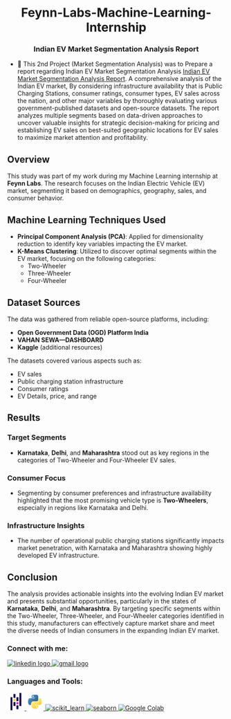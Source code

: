 <h1 align="center">Feynn-Labs-Machine-Learning-Internship</h1>

<h3 align="center">Indian EV Market Segmentation Analysis Report</h3>

- 🔭 This 2nd Project (Market Segmentation Analysis) was to Prepare a report regarding Indian EV Market Segmentation Analysis [Indian EV Market Segmentation Analysis Report](https://github.com/nithinrk11/Feynn-Labs-Machine-Learning-Internship/blob/main/Project%202B/K_NITHINRAM___Indian_EV_Market_Segmentation_Analysis_Report.pdf). A comprehensive analysis of the Indian EV market, By considering infrastructure availability that is Public Charging Stations, consumer ratings, consumer types, EV sales across the nation, and other major variables by thoroughly evaluating various government-published datasets and open-source datasets. The report analyzes multiple segments based on data-driven approaches to uncover valuable insights for strategic decision-making for pricing and establishing EV sales on best-suited geographic locations for EV sales to maximize market attention and profitability.


## Overview
This study was part of my work during my Machine Learning internship at **Feynn Labs**. The research focuses on the Indian Electric Vehicle (EV) market, segmenting it based on demographics, geography, sales, and consumer behavior.

## Machine Learning Techniques Used
- **Principal Component Analysis (PCA)**: Applied for dimensionality reduction to identify key variables impacting the EV market.
- **K-Means Clustering**: Utilized to discover optimal segments within the EV market, focusing on the following categories:
  - Two-Wheeler
  - Three-Wheeler
  - Four-Wheeler

## Dataset Sources
The data was gathered from reliable open-source platforms, including:
- **Open Government Data (OGD) Platform India**
- **VAHAN SEWA—DASHBOARD**
- **Kaggle** (additional resources)

The datasets covered various aspects such as:
- EV sales
- Public charging station infrastructure
- Consumer ratings
- EV Details, price, and range

## Results
### Target Segments
- **Karnataka**, **Delhi**, and **Maharashtra** stood out as key regions in the categories of Two-Wheeler and Four-Wheeler EV sales.

### Consumer Focus
- Segmenting by consumer preferences and infrastructure availability highlighted that the most promising vehicle type is **Two-Wheelers**, especially in regions like Karnataka and Delhi.

### Infrastructure Insights
- The number of operational public charging stations significantly impacts market penetration, with Karnataka and Maharashtra showing highly developed EV infrastructure.

## Conclusion
The analysis provides actionable insights into the evolving Indian EV market and presents substantial opportunities, particularly in the states of **Karnataka**, **Delhi**, and **Maharashtra**. By targeting specific segments within the Two-Wheeler, Three-Wheeler, and Four-Wheeler categories identified in this study, manufacturers can effectively capture market share and meet the diverse needs of Indian consumers in the expanding Indian EV market.


<h3 align="left">Connect with me:</h3>
<div align="left">
  <a href="https://www.linkedin.com/in/k-nithinram-376b20231/" target="_blank">
    <img src="https://raw.githubusercontent.com/maurodesouza/profile-readme-generator/master/src/assets/icons/social/linkedin/default.svg" width="52" height="40" alt="linkedin logo"  />
  </a>
  <a href="mailto:nithinrk11@gmail.com" target="_blank">
    <img src="https://raw.githubusercontent.com/maurodesouza/profile-readme-generator/master/src/assets/icons/social/gmail/default.svg" width="52" height="40" alt="gmail logo"  />
  </a>
</div>


<h3 align="left">Languages and Tools:</h3>
<p align="left"> <a href="https://pandas.pydata.org/" target="_blank" rel="noreferrer"> <img src="https://raw.githubusercontent.com/devicons/devicon/2ae2a900d2f041da66e950e4d48052658d850630/icons/pandas/pandas-original.svg" alt="pandas" width="40" height="40"/> </a> <a href="https://www.python.org" target="_blank" rel="noreferrer"> <img src="https://raw.githubusercontent.com/devicons/devicon/master/icons/python/python-original.svg" alt="python" width="40" height="40"/> </a> <a href="https://scikit-learn.org/" target="_blank" rel="noreferrer"> <img src="https://upload.wikimedia.org/wikipedia/commons/0/05/Scikit_learn_logo_small.svg" alt="scikit_learn" width="40" height="40"/> </a> <a href="https://seaborn.pydata.org/" target="_blank" rel="noreferrer"> <img src="https://seaborn.pydata.org/_images/logo-mark-lightbg.svg" alt="seaborn" width="40" height="40"/> </a>
  <a href="https://colab.research.google.com/" target="_blank" rel="noreferrer">
    <img src="https://upload.wikimedia.org/wikipedia/commons/d/d0/Google_Colaboratory_SVG_Logo.svg" alt="Google Colab" width="40" height="40"/>
  </a> </p>

